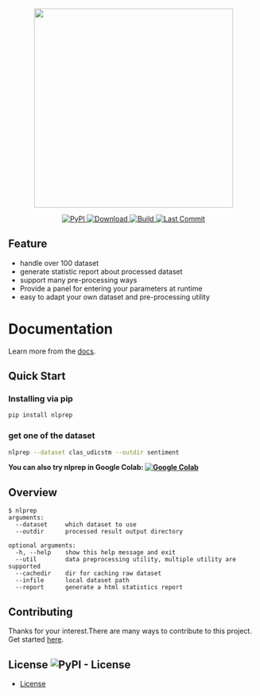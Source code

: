 <p align="center">
    <br>
    <img src="https://raw.githubusercontent.com/voidful/NLPrep/master/docs/img/nlprep.png" width="400"/>
    <br>
</p>
<p align="center">
    <a href="https://pypi.org/project/nlprep/">
        <img alt="PyPI" src="https://img.shields.io/pypi/v/nlprep">
    </a>
    <a href="https://github.com/voidful/NLPrep">
        <img alt="Download" src="https://img.shields.io/pypi/dm/nlprep">
    </a>
    <a href="https://github.com/voidful/NLPrep">
        <img alt="Build" src="https://img.shields.io/github/workflow/status/voidful/NLPrep/Python package">
    </a>
    <a href="https://github.com/voidful/NLPrep">
        <img alt="Last Commit" src="https://img.shields.io/github/last-commit/voidful/NLPrep">
    </a>
</p>

## Feature  
- handle over 100 dataset  
- generate statistic report about processed dataset  
- support many pre-processing ways  
- Provide a panel for entering your parameters at runtime  
- easy to adapt your own dataset and pre-processing utility  

# Documentation
Learn more from the [docs](https://voidful.github.io/nlprep/).  

## Quick Start
### Installing via pip
```bash
pip install nlprep
```
### get one of the dataset
```bash
nlprep --dataset clas_udicstm --outdir sentiment
```

**You can also try nlprep in Google Colab: [![Google Colab](https://colab.research.google.com/assets/colab-badge.svg "nlprep")](https://colab.research.google.com/drive/1EfVXa0O1gtTZ1xEAPDyvXMnyjcHxO7Jk?usp=sharing)**

## Overview
```
$ nlprep
arguments:
  --dataset     which dataset to use     
  --outdir      processed result output directory       
  
optional arguments:
  -h, --help    show this help message and exit
  --util        data preprocessing utility, multiple utility are supported 
  --cachedir    dir for caching raw dataset
  --infile      local dataset path
  --report      generate a html statistics report
```

## Contributing
Thanks for your interest.There are many ways to contribute to this project. Get started [here](https://github.com/voidful/nlprep/blob/master/CONTRIBUTING.md).

## License ![PyPI - License](https://img.shields.io/github/license/voidful/nlprep)

* [License](https://github.com/voidful/nlprep/blob/master/LICENSE)

